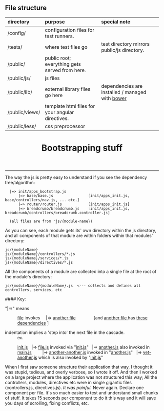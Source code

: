 
<section>


# File structure

| directory | purpose | special note |
|:---|:----|:---|
| /config/ | configuration files for test runners. | |
| /tests/ | where test files go | test directory mirrors public/js directory. |
| /public/ | public root; everything gets served from here. |
| /public/js/ | js files |
| /public/lib/ | external library files go here | dependencies are installed / managed with [bower](http://bower.io/) |
| /public/views/ | template html files for your angular directives.|
| /public/less/ | css preprocessor|

</section>

<main>

  <header>

# Bootstrapping stuff

  </header>

***

<section>

  The way the js is pretty easy to understand if you see the dependency tree/algorithm:

```
  |=> init/apps_bootstrap.js
      |=> base/base.js                [init/apps_init.js, base/controllers/nav.js, ... etc.]
      |=> router/router.js            [init/apps_init.js]
      |=> breadcrumb/breadcrumb.js    [init/apps_init.js, breadcrumb/controllers/breadcrumb.controller.js]

  (all files are from 'js/{module-name})
```

As you can see, each module gets its' own directory within the js directory, and all components of
that module are within folders within that modules' directory:

```
js/{moduleName}
js/{moduleName}/controllers/*.js
js/{moduleName}/services/*.js
js/{moduleName}/directives/*.js

```


All the components of a module are collected into a single file at the root of the module's
directory:


```
js/{moduleName}/{moduleName}.js  <--- collects and defines all controllers, services, etc
```

<aside>
#### Key:
 <dl>
  <dt> "|=>" means</dt>
  <dd>

 [file]()  invokes
 &nbsp; &nbsp; |=> [another file]() &nbsp; &nbsp; &nbsp; &nbsp; &nbsp;  &nbsp; &nbsp;  [and [another file ]() has [these dependencies]() ]

  </dd>
  <dt>indentation implies a 'step into' the next file in the cascade.</dt>
  <dd>ex.

[init.js]()
&nbsp; |=> [file.js]() invoked via "[init.js]()"
&nbsp; |=> [another.js]() also invoked in [main.js]()
&nbsp; &nbsp; &nbsp; &nbsp; |=> [another-another.js]() invoked in "[another.js]()"
&nbsp; |=> [yet-another.js]() which is also invoked by "[init.js]()"

  </dd>
 </dl>
</aside>


When I first saw someone structure their application that way, I thought it was stupid, tedious,
and overly verbose, so I wrote it off.
And then I worked on a large project where the application was not structured this way;
All the controllers, modules, directives etc were in single gigantic files (controllers.js,
directives.js).
*It was painful.*
Never again.
Declare one component per file. It's so much easier to test and understand small chunks of stuff.
It takes 15 seconds per component to do it this way and it will save you days of scrolling, fixing
conflicts, etc.


</section>
</main>

